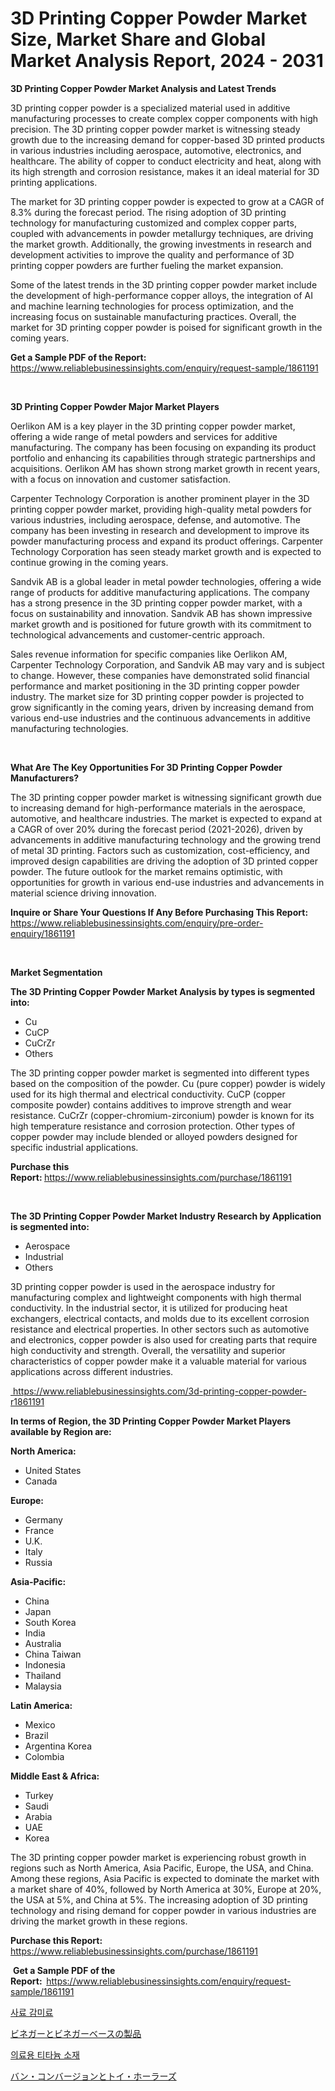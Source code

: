 <p><h1>3D Printing Copper Powder Market Size, Market Share and Global Market Analysis Report, 2024 - 2031</h1></p><p><strong>3D Printing Copper Powder Market Analysis and Latest Trends</strong></p>
<p><p>3D printing copper powder is a specialized material used in additive manufacturing processes to create complex copper components with high precision. The 3D printing copper powder market is witnessing steady growth due to the increasing demand for copper-based 3D printed products in various industries including aerospace, automotive, electronics, and healthcare. The ability of copper to conduct electricity and heat, along with its high strength and corrosion resistance, makes it an ideal material for 3D printing applications.</p><p>The market for 3D printing copper powder is expected to grow at a CAGR of 8.3% during the forecast period. The rising adoption of 3D printing technology for manufacturing customized and complex copper parts, coupled with advancements in powder metallurgy techniques, are driving the market growth. Additionally, the growing investments in research and development activities to improve the quality and performance of 3D printing copper powders are further fueling the market expansion.</p><p>Some of the latest trends in the 3D printing copper powder market include the development of high-performance copper alloys, the integration of AI and machine learning technologies for process optimization, and the increasing focus on sustainable manufacturing practices. Overall, the market for 3D printing copper powder is poised for significant growth in the coming years.</p></p>
<p><strong>Get a Sample PDF of the Report:&nbsp;</strong> <a href="https://www.reliablebusinessinsights.com/enquiry/request-sample/1861191">https://www.reliablebusinessinsights.com/enquiry/request-sample/1861191</a></p>
<p>&nbsp;</p>
<p><strong>3D Printing Copper Powder Major Market Players</strong></p>
<p><p>Oerlikon AM is a key player in the 3D printing copper powder market, offering a wide range of metal powders and services for additive manufacturing. The company has been focusing on expanding its product portfolio and enhancing its capabilities through strategic partnerships and acquisitions. Oerlikon AM has shown strong market growth in recent years, with a focus on innovation and customer satisfaction.</p><p>Carpenter Technology Corporation is another prominent player in the 3D printing copper powder market, providing high-quality metal powders for various industries, including aerospace, defense, and automotive. The company has been investing in research and development to improve its powder manufacturing process and expand its product offerings. Carpenter Technology Corporation has seen steady market growth and is expected to continue growing in the coming years.</p><p>Sandvik AB is a global leader in metal powder technologies, offering a wide range of products for additive manufacturing applications. The company has a strong presence in the 3D printing copper powder market, with a focus on sustainability and innovation. Sandvik AB has shown impressive market growth and is positioned for future growth with its commitment to technological advancements and customer-centric approach.</p><p>Sales revenue information for specific companies like Oerlikon AM, Carpenter Technology Corporation, and Sandvik AB may vary and is subject to change. However, these companies have demonstrated solid financial performance and market positioning in the 3D printing copper powder industry. The market size for 3D printing copper powder is projected to grow significantly in the coming years, driven by increasing demand from various end-use industries and the continuous advancements in additive manufacturing technologies.</p></p>
<p>&nbsp;</p>
<p><strong>What Are The Key Opportunities For 3D Printing Copper Powder Manufacturers?</strong></p>
<p><p>The 3D printing copper powder market is witnessing significant growth due to increasing demand for high-performance materials in the aerospace, automotive, and healthcare industries. The market is expected to expand at a CAGR of over 20% during the forecast period (2021-2026), driven by advancements in additive manufacturing technology and the growing trend of metal 3D printing. Factors such as customization, cost-efficiency, and improved design capabilities are driving the adoption of 3D printed copper powder. The future outlook for the market remains optimistic, with opportunities for growth in various end-use industries and advancements in material science driving innovation.</p></p>
<p><strong>Inquire or Share Your Questions If Any Before Purchasing This Report:</strong> <a href="https://www.reliablebusinessinsights.com/enquiry/pre-order-enquiry/1861191">https://www.reliablebusinessinsights.com/enquiry/pre-order-enquiry/1861191</a></p>
<p>&nbsp;</p>
<p><strong>Market Segmentation</strong></p>
<p><strong>The 3D Printing Copper Powder Market Analysis by types is segmented into:</strong></p>
<p><ul><li>Cu</li><li>CuCP</li><li>CuCrZr</li><li>Others</li></ul></p>
<p><p>The 3D printing copper powder market is segmented into different types based on the composition of the powder. Cu (pure copper) powder is widely used for its high thermal and electrical conductivity. CuCP (copper composite powder) contains additives to improve strength and wear resistance. CuCrZr (copper-chromium-zirconium) powder is known for its high temperature resistance and corrosion protection. Other types of copper powder may include blended or alloyed powders designed for specific industrial applications.</p></p>
<p><strong>Purchase this Report:&nbsp;</strong><a href="https://www.reliablebusinessinsights.com/purchase/1861191">https://www.reliablebusinessinsights.com/purchase/1861191</a></p>
<p>&nbsp;</p>
<p><strong>The 3D Printing Copper Powder Market Industry Research by Application is segmented into:</strong></p>
<p><ul><li>Aerospace</li><li>Industrial</li><li>Others</li></ul></p>
<p><p>3D printing copper powder is used in the aerospace industry for manufacturing complex and lightweight components with high thermal conductivity. In the industrial sector, it is utilized for producing heat exchangers, electrical contacts, and molds due to its excellent corrosion resistance and electrical properties. In other sectors such as automotive and electronics, copper powder is also used for creating parts that require high conductivity and strength. Overall, the versatility and superior characteristics of copper powder make it a valuable material for various applications across different industries.</p></p>
<p><a href="https://www.reliablebusinessinsights.com/3d-printing-copper-powder-r1861191">&nbsp;https://www.reliablebusinessinsights.com/3d-printing-copper-powder-r1861191</a></p>
<p><strong>In terms of Region, the 3D Printing Copper Powder Market Players available by Region are:</strong></p>
<p>
    <p> <strong> North America: </strong>
        <ul>
            <li>United States</li>
            <li>Canada</li>
        </ul>
        </p> 
    <p> <strong> Europe: </strong>
        <ul>
            <li>Germany</li>
            <li>France</li>
            <li>U.K.</li>
            <li>Italy</li>
            <li>Russia</li>
        </ul>
        </p> 
    <p> <strong> Asia-Pacific: </strong>
        <ul>
            <li>China</li>
            <li>Japan</li>
            <li>South Korea</li>
            <li>India</li>
            <li>Australia</li>
            <li>China Taiwan</li>
            <li>Indonesia</li>
            <li>Thailand</li>
            <li>Malaysia</li>
        </ul>
        </p> 
    <p> <strong> Latin America: </strong>
        <ul>
            <li>Mexico</li>
            <li>Brazil</li>
            <li>Argentina Korea</li>
            <li>Colombia</li>
        </ul>
        </p> 
    <p> <strong> Middle East & Africa: </strong>
        <ul>
            <li>Turkey</li>
            <li>Saudi</li>
            <li>Arabia</li>
            <li>UAE</li>
            <li>Korea</li>
        </ul>
    </p>
    </p>
<p><p>The 3D printing copper powder market is experiencing robust growth in regions such as North America, Asia Pacific, Europe, the USA, and China. Among these regions, Asia Pacific is expected to dominate the market with a market share of 40%, followed by North America at 30%, Europe at 20%, the USA at 5%, and China at 5%. The increasing adoption of 3D printing technology and rising demand for copper powder in various industries are driving the market growth in these regions.</p></p>
<p><strong>Purchase this Report: </strong><a href="https://www.reliablebusinessinsights.com/purchase/1861191">https://www.reliablebusinessinsights.com/purchase/1861191</a></p>
<p>&nbsp;<strong>Get a Sample PDF of the Report:&nbsp;&nbsp;</strong><a href="https://www.reliablebusinessinsights.com/enquiry/request-sample/1861191">https://www.reliablebusinessinsights.com/enquiry/request-sample/1861191</a></p>
<p><strong></strong></p>
<p><p><a href="https://medium.com/@edenger9807/%EA%B8%80%EB%A1%9C%EB%B2%8C-%EC%82%AC%EB%A3%8C-%EB%8B%B9%EB%A5%98-%EC%8B%9C%EC%9E%A5%EC%9D%98-%EC%B2%A0%EC%A0%80%ED%95%9C-%EB%B6%84%EC%84%9D-%EC%84%B1%EC%9E%A5-%EC%B6%94%EC%9D%B4-%EB%B0%8F-%EC%8B%9C%EC%9E%A5-%EC%98%88%EC%B8%A1-2024-2031-14d1f3558dc2">사료 감미료</a></p><p><a href="https://medium.com/@alejandroramirez23k/%E9%85%A2%E3%81%8A%E3%82%88%E3%81%B3%E9%85%A2%E3%83%99%E3%83%BC%E3%82%B9%E3%81%AE%E8%A3%BD%E5%93%81%E5%B8%82%E5%A0%B4-2024%E5%B9%B4%E3%81%8B%E3%82%892031%E5%B9%B4%E3%81%BE%E3%81%A7%E3%81%AE%E6%A5%AD%E7%95%8C%E3%81%AE%E3%83%88%E3%83%AC%E3%83%B3%E3%83%89%E3%81%A8%E4%BA%88%E6%B8%AC-d6c885229deb">ビネガーとビネガーベースの製品</a></p><p><a href="https://medium.com/@edenger9807/%EA%B8%80%EB%A1%9C%EB%B2%8C-%EC%9D%98%EB%A3%8C%EA%B8%89-%ED%83%80%EC%9D%B4%ED%83%80%EB%8A%84-%EC%86%8C%EC%9E%AC-%EC%8B%9C%EC%9E%A5-%EC%A0%9C%ED%92%88-%EC%9C%A0%ED%98%95-%EC%9D%91%EC%9A%A9-%EB%B6%84%EC%95%BC-%EC%A7%80%EC%97%AD-%EB%B0%8F-%EA%B8%B0%EC%97%85%EC%97%90-%EB%94%B0%EB%A5%B8-%EC%8B%9C%EC%9E%A5-%EC%84%B8%EB%B6%84%ED%99%94-%EC%A0%84%EB%A7%9D-%EC%8B%9C%EC%9E%A5-%ED%8F%89%EA%B0%80-%EA%B2%BD%EC%9F%81-%EC%83%81%ED%99%A9-%ED%8A%B8%EB%A0%8C%EB%93%9C-%EB%B0%8F-%EC%98%88%EC%B8%A1-2024-2031-7a92475391d2">의료용 티타늄 소재</a></p><p><a href="https://medium.com/@alejandroramirez23k/%E3%83%90%E3%83%B3%E3%82%B3%E3%83%B3%E3%83%90%E3%83%BC%E3%82%B8%E3%83%A7%E3%83%B3%E3%81%A8%E3%83%88%E3%82%A4%E3%83%8F%E3%82%A6%E3%83%A9%E3%83%BC%E3%82%BA%E5%B8%82%E5%A0%B4%E3%81%AE%E6%88%90%E9%95%B7%E8%A6%8B%E9%80%9A%E3%81%97%E3%81%AF-2024%E5%B9%B4%E3%81%8B%E3%82%892031%E5%B9%B4%E3%81%BE%E3%81%A7%E3%81%A7%E3%81%82%E3%82%8A-%E5%B8%82%E5%A0%B4%E3%81%AE%E3%83%88%E3%83%AC%E3%83%B3%E3%83%89%E5%88%86%E6%9E%90%E3%81%AB%E3%82%88%E3%82%8B%E5%BF%9C%E7%94%A8-%E5%9C%B0%E5%9F%9F%E3%81%AE%E8%A6%8B%E9%80%9A%E3%81%97-%E3%81%8A%E3%82%88%E3%81%B3%E5%8F%8E%E7%9B%8A%E3%81%AB%E3%81%8A%E3%81%84%E3%81%A6-%E5%B9%B4%E5%B9%B3%E5%9D%87%E6%88%90%E9%95%B7%E7%8E%8710-%E3%81%A7%E6%8E%A8%E7%A7%BB%E3%81%97%E3%81%A6%E3%81%84%E3%81%BE%E3%81%99-5767b18d9a8b">バン・コンバージョンとトイ・ホーラーズ</a></p></p>